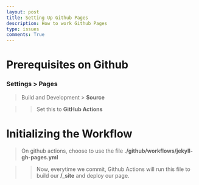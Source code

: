 ```yaml
---
layout: post
title: Setting Up Github Pages
description: How to work Github Pages
type: issues
comments: True
---
```


# Prerequisites on Github

### Settings > Pages

> Build and Development > **Source**

>> Set this to **GitHub Actions**

# Initializing the Workflow

> On github actions, choose to use the file **./github/workflows/jekyll-gh-pages.yml**

>> Now, everytime we commit, Github Actions will run this file to build our **/_site** and deploy our page.
